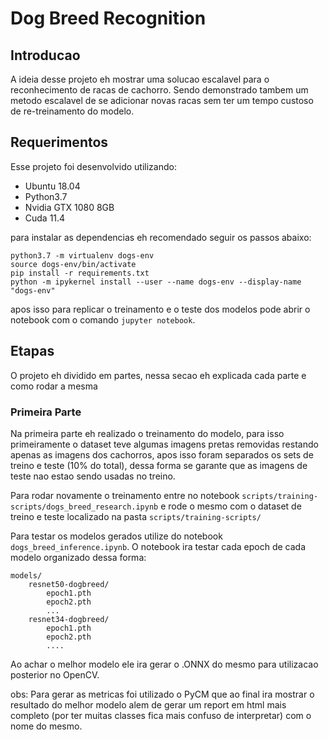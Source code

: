 # Dog Breed Recognition

## Introducao

A ideia desse projeto eh mostrar uma solucao escalavel para o reconhecimento de racas de cachorro. Sendo demonstrado tambem um metodo escalavel de se adicionar novas racas sem ter um tempo custoso de re-treinamento do modelo.

## Requerimentos

Esse projeto foi desenvolvido utilizando:

- Ubuntu 18.04
- Python3.7
- Nvidia GTX 1080 8GB
- Cuda 11.4

para instalar as dependencias eh recomendado seguir os passos abaixo:

```
python3.7 -m virtualenv dogs-env
source dogs-env/bin/activate
pip install -r requirements.txt
python -m ipykernel install --user --name dogs-env --display-name "dogs-env"
```

apos isso para replicar o treinamento e o teste dos modelos pode abrir o notebook 
com o comando `jupyter notebook`.

## Etapas

O projeto eh dividido em partes, nessa secao eh explicada cada parte e como rodar a mesma

### Primeira Parte

Na primeira parte eh realizado o treinamento do modelo, para isso primeiramente o dataset teve algumas imagens pretas removidas
restando apenas as imagens dos cachorros, apos isso foram separados os sets de treino e teste (10% do total), dessa forma se garante que as imagens
de teste nao estao sendo usadas no treino.

Para rodar novamente o treinamento entre no notebook `scripts/training-scripts/dogs_breed_research.ipynb` e rode o mesmo com o dataset de treino e teste
localizado na pasta `scripts/training-scripts/`

Para testar os modelos gerados utilize do notebook `dogs_breed_inference.ipynb`. O notebook ira testar cada epoch de cada modelo organizado dessa forma:
```
models/
    resnet50-dogbreed/
        epoch1.pth
        epoch2.pth
        ...
    resnet34-dogbreed/
        epoch1.pth
        epoch2.pth
        ....
```

Ao achar o melhor modelo ele ira gerar o .ONNX do mesmo para utilizacao posterior no OpenCV.

obs: Para gerar as metricas foi utilizado o PyCM que ao final ira mostrar o resultado do melhor modelo alem de gerar um report em html mais completo (por ter muitas classes fica mais confuso de interpretar) com o nome do mesmo.
